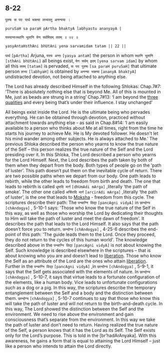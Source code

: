 ## 8-22


```shloka-sa
पुरुषः स परः पार्थ भक्त्या लभ्यस्तु अनन्यया ।
```
```shloka-sa-hk
puruSaH sa paraH pArtha bhaktyA labhyastu ananyayA |
```
```shloka-sa
यस्यान्तःस्थानि भूतानि येन सर्वमिदम् ततम् ॥ २२ ॥
```
```shloka-sa-hk
yasyAntaHsthAni bhUtAni yena sarvamidam tatam || 22 ||
```

`पार्थ` `[pArtha]` Arjuna, `यस्य अन्तः` `[yasya antaH]` the person in whom `स्थानि भूतानि` `[sthAni bhUtAni]` all beings exist, `येन सर्वम् इदम्` `[yena sarvam idam]` by whom all this `ततम्` `[tatam]` is pervaded, `स परः पुरुषः` `[sa paraH puruSaH]` that ultimate person `लभ्यः` `[labhyaH]` is obtained by `अनन्या भक्त्या` `[ananyA bhaktyA]` undistracted devotion, not being attached to anything else.

The Lord has already described Himself in the following Shlokas:
Chap.7#7: ‘There is absolutely nothing else that is beyond Me. All of this is mounted in Me, just as beads are strung in a string’
Chap.7#13: ‘I am beyond the [three qualities](satva_rajas_tamas_effects) and every being that’s under their influence. I stay unchanged’



All beings exist inside the Lord. He is the ultimate being who pervades everything. 
He can be obtained through devotion, practiced without attachment towards anything else - as said in Chap.8#14: ‘I am easily available to a person who thinks about Me at all times, right from the time he starts his journey to achieve Me. He is My devoted follower. He doesn't let his mind wander among other subjects. He is always attached to Me.’
The previous Shloka described the person who yearns to know the true nature of the Self – this person realizes the true nature of the Self and the Lord presiding over it. In this Shloka, The Lord described a person who yearns for the Lord Himself. Next, the Lord describes the path taken by both of them when they depart from the body.
Both types of people go on the ‘path of luster’. This path doesn’t put them on the inevitable cycle of return.
There are two possible paths when we depart from our body. One path leads to rebirth, while the other leads to freedom from birth and death. The one that leads to rebirth is called `धूमादि मार्ग` `[dhUmAdi mArga]` ,literally ‘the path of smoke’. The other one called `अर्चिरादि मार्ग` `[arcirAdi mArga]` ,literally ‘the path of luster’, is the one that leads to [Moksha](Moksha) - freedom from this cycle.
The scriptures describe their path:
<a name='archiradi_dhumadi'></a>The `पन्चाग्नि विद्या` `[pancAgni vidyA]` in `छान्दोग्य` `[chAndogya]` , 5-10-1 says: 'Those who know the true nature of the Self in this way, as well as those who worship the Lord by dedicating their thoughts to Him will take the path of luster and meet the dawn of freedom'. It describes the path that leads to the Lord Himself. 
It also says that the path doesn’t force you to return. `छान्दोग्य` `[chAndogya]` , 4-25-6 describes the end-point of this path: 'The guide leads them to the Lord. Once they proceed, they do not return to the cycles of this human world'.
The knowledge described above in the `पन्चाग्नि विद्या` `[pancAgni vidyA]` is not about knowing the Self. Such knowledge is described elsewhere in the scriptures – that is about knowing who you are and doesn’t lead to [liberation](Moksha). Those who know the Self as an attribute of the Lord are the ones who attain [liberation](Moksha).
Further in the `पन्चाग्नि विद्या` `[pancAgni vidyA]` ,in `छान्दोग्य` `[chAndogya]` , 5-9-1, it says that the Self gets associated with the elements of nature. In `छान्दोग्य` `[chAndogya]` , 5-10-7, it says that virtue leads to a fortunate configuration of the elements, like a human body. Vice leads to unfortunate configurations such as a dog or a pig. In this way, the scriptures describe the temporary entanglement between the Self and a body and the distinction between them. `छान्दोग्य` `[chAndogya]` , 5-10-7 continues to say that those who know this will take the path of luster and will not return to the birth-and-death cycle.
In this way, The Lord showed the distinction between the Self and the environment. We need to rise above the environment and gain consciousness that’s separate from the environment. In this way we take the path of luster and don’t need to return.
Having realized the true nature of the Self, a person knows that it has the Lord as its Self. The Self exists only for the Lord’s purpose. This is told in the [br’hadArAnyaka]. With this awareness, he gains a form that is equal to attaining the Lord Himself – just like a person who intends to attain the Lord directly.


